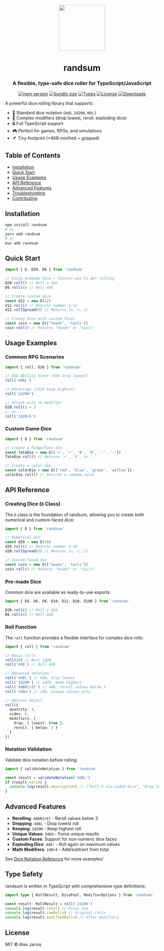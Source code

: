 <div align="center">
  <img width="150" height="150" src="https://raw.githubusercontent.com/RANDSUM/randsum-ts/main/icon.webp">
  <h1>randsum</h1>
  <h3>A flexible, type-safe dice roller for TypeScript/JavaScript</h3>

[![npm version](https://img.shields.io/npm/v/randsum)](https://www.npmjs.com/package/randsum)
[![bundle size](https://img.shields.io/bundlephobia/minzip/randsum)](https://bundlephobia.com/package/randsum)
[![Types](https://img.shields.io/npm/types/randsum)](https://www.npmjs.com/package/randsum)
[![License](https://img.shields.io/npm/l/randsum)](https://github.com/RANDSUM/randsum-ts/blob/main/LICENSE)
[![Downloads](https://img.shields.io/npm/dm/randsum)](https://www.npmjs.com/package/randsum)

</div>

A powerful dice rolling library that supports:

- 🎲 Standard dice notation (`4d6`, `2d20H`, etc.)
- 🎯 Complex modifiers (drop lowest, reroll, exploding dice)
- 🔒 Full TypeScript support
- 🎮 Perfect for games, RPGs, and simulations
- 🪶 Tiny footprint (<4KB minified + gzipped)

## Table of Contents

- [Installation](#installation)
- [Quick Start](#quick-start)
- [Usage Examples](#usage-examples)
- [API Reference](#api-reference)
- [Advanced Features](#advanced-features)
- [Troubleshooting](#troubleshooting)
- [Contributing](#contributing)

## Installation

```bash
npm install randsum
# or
yarn add randsum
# or
bun add randsum
```

## Quick Start

```typescript
import { D, D20, D6 } from 'randsum'

// Using premade dice - fastest way to get rolling
D20.roll() // Roll a d20
D6.roll(4) // Roll 4d6

// Create custom dice
const d12 = new D(12)
d12.roll() // Returns number 1-12
d12.rollSpread(3) // Returns [n, n, n]

// Create dice with custom faces
const coin = new D(['heads', 'tails'])
coin.roll() // Returns "heads" or "tails"
```

## Usage Examples

### Common RPG Scenarios

```typescript
import { roll, D20 } from 'randsum'

// D&D Ability Score (4d6 drop lowest)
roll('4d6L')

// Advantage (2d20 keep highest)
roll('2d20H')

// Attack with +5 modifier
D20.roll() + 5
// or
roll('1d20+5')
```

### Custom Game Dice

```typescript
import { D } from 'randsum'

// Create a Fudge/Fate die
const fateDie = new D(['+', '+', '0', '0', '-', '-'])
fateDie.roll() // Returns '+', '0', or '-'

// Create a color die
const colorDie = new D(['red', 'blue', 'green', 'yellow'])
colorDie.roll() // Returns a random color
```

## API Reference

### Creating Dice (`D` Class)

The `D` class is the foundation of randsum, allowing you to create both numerical and custom-faced dice:

```typescript
import { D } from 'randsum'

// Numerical die
const d20 = new D(20)
d20.roll() // Returns number 1-20
d20.rollSpread(3) // Returns [n, n, n]

// Custom-faced die
const coin = new D(['heads', 'tails'])
coin.roll() // Returns "heads" or "tails"
```

### Pre-made Dice

Common dice are available as ready-to-use exports:

```typescript
import { D4, D6, D8, D10, D12, D20, D100 } from 'randsum'

D20.roll() // Roll a d20
D6.roll(4) // Roll 4d6
```

### Roll Function

The `roll` function provides a flexible interface for complex dice rolls:

```typescript
import { roll } from 'randsum'

// Basic rolls
roll(20) // Roll 1d20
roll('4d6') // Roll 4d6

// Advanced notation
roll('4d6L') // 4d6, drop lowest
roll('2d20H') // 2d20, keep highest
roll('4d6R{<3}') // 4d6, reroll values below 3
roll('3d8U') // 3d8, unique values only

// Options object
roll({
  quantity: 4,
  sides: 6,
  modifiers: {
    drop: { lowest: true },
    reroll: { below: 3 }
  }
})
```

### Notation Validation

Validate dice notation before rolling:

```typescript
import { validateNotation } from 'randsum'

const result = validateNotation('4d6L')
if (result.valid) {
  console.log(result.description) // ["Roll 4 six-sided dice", "Drop lowest roll"]
}
```

## Advanced Features

- **Rerolling**: `4d6R{<3}` - Reroll values below 3
- **Dropping**: `4d6L` - Drop lowest roll
- **Keeping**: `2d20H` - Keep highest roll
- **Unique Values**: `3d6U` - Force unique results
- **Custom Faces**: Support for non-numeric dice faces
- **Exploding Dice**: `4d6!` - Roll again on maximum values
- **Math Modifiers**: `2d8+4` - Add/subtract from total

See [Dice Notation Reference](https://github.com/RANDSUM/randsum-ts/blob/main/RANDSUM_DICE_NOTATION.md) for more examples!

## Type Safety

randsum is written in TypeScript with comprehensive type definitions:

```typescript
import type { RollResult, DicePool, ModifierOptions } from 'randsum'

const result: RollResult = roll('2d20H')
console.log(result.total) // Final sum
console.log(result.rawRolls) // Original rolls
console.log(result.modifiedRolls) // After modifiers
```

## License

MIT © Alex Jarvis
